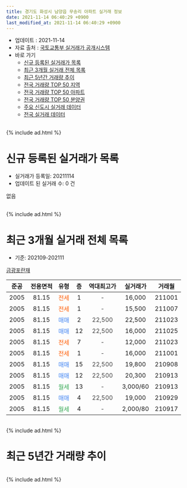 ```yaml
---
title: 경기도 화성시 남양읍 무송리 아파트 실거래 정보
date: 2021-11-14 06:40:29 +0900
last_modified_at: 2021-11-14 06:40:29 +0900
---
```


* 업데이트 : 2021-11-14
* 자료 출처 : [국토교통부 실거래가 공개시스템](http://rt.molit.go.kr)
* 바로 가기
    * [신규 등록된 실거래가 목록](#신규-등록된-실거래가-목록)
    * [최근 3개월 실거래 전체 목록](#최근-3개월-실거래-전체-목록)
    * [최근 5년간 거래량 추이](#최근-5년간-거래량-추이)
    * [전국 거래량 TOP 50 지역](https://inasie.github.io/apt-trade-info/최근-3개월-전국에서-가장-거래가-많이-발생한-지역)
    * [전국 거래량 TOP 50 아파트](https://inasie.github.io/apt-trade-info/최근-3개월-전국에서-가장-거래가-많이-발생한-아파트)
    * [전국 거래량 TOP 50 분양권](https://inasie.github.io/apt-trade-info/최근-3개월-전국에서-가장-거래가-많이-발생한-분양권)
    * [주요 신도시 실거래 데이터](https://inasie.github.io/apt-trade-info/주요-신도시)
    * [전국 실거래 데이터](https://inasie.github.io/apt-trade-info/전국)
<br>
{% include ad.html %}
<br>

# 신규 등록된 실거래가 목록
* 실거래가 등록일: 20211114
* 업데이트 된 실거래 수: 0 건

없음

<br>
{% include ad.html %}
<br>

# 최근 3개월 실거래 전체 목록
* 기준: 202109-202111


[금광포란재](https://search.naver.com/search.naver?query=%EA%B2%BD%EA%B8%B0%EB%8F%84+%ED%99%94%EC%84%B1%EC%8B%9C+%EB%82%A8%EC%96%91%EC%9D%8D+%EB%AC%B4%EC%86%A1%EB%A6%AC+%EA%B8%88%EA%B4%91%ED%8F%AC%EB%9E%80%EC%9E%AC)

|준공|전용면적|유형|층|역대최고가|실거래가|거래월|
|:---:|:---:|:---:|:---:|:---:|:---:|:---:|
|2005|81.15|<span style="color:#ff5a00">전세</span>|1|<span style="color:#444444">-</span>|16,000|211001|
|2005|81.15|<span style="color:#ff5a00">전세</span>|1|<span style="color:#444444">-</span>|15,500|211007|
|2005|81.15|<span style="color:#4285f3">매매</span>|2|<span style="color:#444444">22,500</span>|22,500|211023|
|2005|81.15|<span style="color:#4285f3">매매</span>|12|<span style="color:#444444">22,500</span>|16,000|211025|
|2005|81.15|<span style="color:#ff5a00">전세</span>|7|<span style="color:#444444">-</span>|12,000|211023|
|2005|81.15|<span style="color:#ff5a00">전세</span>|1|<span style="color:#444444">-</span>|16,000|211001|
|2005|81.15|<span style="color:#4285f3">매매</span>|15|<span style="color:#444444">22,500</span>|19,800|210908|
|2005|81.15|<span style="color:#4285f3">매매</span>|12|<span style="color:#444444">22,500</span>|20,300|210913|
|2005|81.15|<span style="color:#34a853">월세</span>|13|<span style="color:#444444">-</span>|3,000/60|210913|
|2005|81.15|<span style="color:#4285f3">매매</span>|4|<span style="color:#444444">22,500</span>|19,000|210929|
|2005|81.15|<span style="color:#34a853">월세</span>|4|<span style="color:#444444">-</span>|2,000/80|210917|


<br>
{% include ad.html %}
<br>

# 최근 5년간 거래량 추이


<div style="width:100%;">
    <canvas id="deal_progress" height="200"></canvas>
</div>

<script>
new Chart(document.getElementById("deal_progress"), {
    type: 'line',
    data: {
        labels: ['201611','201612','201701','201702','201703','201704','201705','201706','201707','201708','201709','201710','201711','201712','201801','201802','201803','201804','201805','201806','201807','201808','201809','201810','201811','201812','201901','201902','201903','201904','201905','201906','201907','201908','201909','201910','201911','201912','202001','202002','202003','202004','202005','202006','202007','202008','202009','202010','202011','202012','202101','202102','202103','202104','202105','202106','202107','202108','202109','202110','202111'],
        datasets: [{
            label: '매매',
            pointRadius: 1,
            data: [0, 2, 4, 0, 1, 1, 2, 7, 5, 2, 3, 1, 4, 0, 1, 3, 0, 3, 2, 0, 0, 1, 4, 3, 0, 2, 1, 1, 0, 1, 2, 0, 0, 1, 1, 1, 1, 1, 1, 6, 3, 3, 1, 5, 1, 1, 3, 1, 5, 5, 11, 4, 3, 10, 18, 9, 4, 4, 3, 2, 0],
            borderColor: "rgba(255, 201, 14, 1)",
            backgroundColor: "rgba(255, 201, 14, 0.5)",
            fill: false,
            lineTension: 0
        },{
            label: '전월세',
            pointRadius: 1,
            data: [2, 1, 0, 1, 2, 4, 2, 3, 2, 0, 3, 1, 1, 4, 0, 1, 3, 2, 2, 1, 3, 1, 1, 1, 3, 1, 1, 3, 0, 1, 0, 0, 1, 2, 1, 2, 2, 1, 2, 2, 2, 2, 2, 3, 2, 0, 3, 3, 0, 1, 3, 3, 2, 13, 0, 3, 3, 1, 2, 4, 0],
            borderColor: "rgba(0, 141, 185, 1)",
            backgroundColor: "rgba(0, 141, 185, 0.5)",
            fill: false,
            lineTension: 0
        }
        ]
    },
    options: {
        responsive: true,
        title: {
            display: false
        },
        tooltips: {
            mode: 'index',
            intersect: false
        },
        hover: {
            mode: 'nearest',
            intersect: true
        },
        scales: {
            xAxes: [{
                display: true,
                scaleLabel: {
                    display: true,
                    labelString: '년/월'
                }
            }],
            yAxes: [{
                display: true,
                ticks: {
                    suggestedMin: 0,
                },
                scaleLabel: {
                    display: true,
                    labelString: '실거래 수'
                }
            }]
        }
    }
});

</script>


<br>
{% include ad.html %}
<br>

